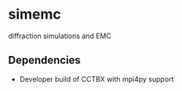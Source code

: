 # simemc
diffraction simulations and EMC

## Dependencies

* Developer build of CCTBX with mpi4py support
